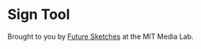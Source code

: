 # Sign Tool
Brought to you by [Future Sketches](https://www.media.mit.edu/groups/future-sketches/overview/) at the MIT Media Lab.
